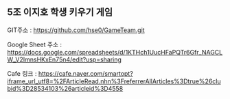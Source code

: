 ## 5조 이지호 학생 키우기 게임

GIT주소 : 
https://github.com/hse0/GameTeam.git

Google Sheet 주소 : 
https://docs.google.com/spreadsheets/d/1KTHch1UucHFaPQTr6Gfr_NAGCLW_V2ImnsHKxEn75n4/edit?usp=sharing

Cafe 링크 : 
https://cafe.naver.com/smartopt?iframe_url_utf8=%2FArticleRead.nhn%3FreferrerAllArticles%3Dtrue%26clubid%3D28534103%26articleid%3D4558
